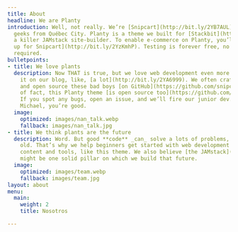 ```yaml
---
title: About
headline: We are Planty
introduction: Well, not really. We’re [Snipcart](http://bit.ly/2YB7AUL)—a bunch of
  geeks from Québec City. Planty is a theme we built for [Stackbit](https://www.stackbit.com/),
  a killer JAMstack site-builder. To enable e-commerce on Planty, you’ll need to [sign
  up for Snipcart](http://bit.ly/2YzKmhP). Testing is forever free, no credit card
  required.
bulletpoints:
- title: We love plants
  description: Now THAT is true, but we love web development even more. We talk about
    it on our blog, like, [a lot](http://bit.ly/2YA6999). We often craft live demos
    and open source these bad boys [on GitHub](https://github.com/snipcart). Matter
    of fact, this Planty theme [is open source too](https://github.com/snipcart/stackbit-theme-planty)!
    If you spot any bugs, open an issue, and we’ll fire our junior dev. Just kidding
    Michael, you’re good.
  image:
    optimized: images/nan_talk.webp
    fallback: images/nan_talk.jpg
- title: We think plants are the future
  description: Word. But good **code** _can_ solve a lots of problems, too. New _and_
    old. That’s why we help beginners get started with web development through free
    content and tools, like this theme. We also believe [the JAMstack](https://jamstack.org/)
    might be one solid pillar on which we build that future.
  image:
    optimized: images/team.webp
    fallback: images/team.jpg
layout: about
menu:
  main:
    weight: 2
    title: Nosotros

---
```

